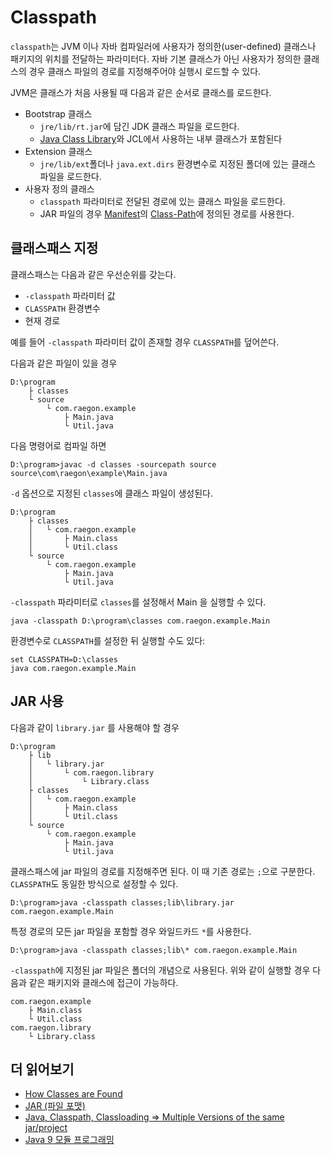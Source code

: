 # Classpath

`classpath`는 JVM 이나 자바 컴파일러에 사용자가 정의한(user-defined) 클래스나 패키지의 위치를 전달하는 파라미터다. 자바 기본 클래스가 아닌 사용자가 정의한 클래스의 경우 클래스 파일의 경로를 지정해주어야 실행시 로드할 수 있다.

JVM은 클래스가 처음 사용될 때 다음과 같은 순서로 클래스를 로드한다.

- Bootstrap 클래스
  - `jre/lib/rt.jar`에 담긴 JDK 클래스 파일을 로드한다.
  - [Java Class Library](https://en.wikipedia.org/wiki/Java_Class_Library)와 JCL에서 사용하는 내부 클래스가 포함된다
- Extension 클래스
  - `jre/lib/ext`폴더나 `java.ext.dirs` 환경변수로 지정된 폴더에 있는 클래스 파일을 로드한다.
- 사용자 정의 클래스
  - `classpath` 파라미터로 전달된 경로에 있는 클래스 파일을 로드한다.
  - JAR 파일의 경우 [Manifest](https://docs.oracle.com/javase/tutorial/deployment/jar/manifestindex.html)의  [Class-Path](https://docs.oracle.com/javase/tutorial/deployment/jar/downman.html)에 정의된 경로를 사용한다.

## 클래스패스 지정

클래스패스는 다음과 같은 우선순위를 갖는다.

- `-classpath` 파라미터 값
- `CLASSPATH` 환경변수
- 현재 경로

예를 들어 `-classpath` 파라미터 값이 존재할 경우 `CLASSPATH`를 덮어쓴다.

다음과 같은 파일이 있을 경우

    D:\program
        ├ classes
        └ source
            └ com.raegon.example
                ├ Main.java
                └ Util.java

다음 명령어로 컴파일 하면

    D:\program>javac -d classes -sourcepath source source\com\raegon\example\Main.java

`-d` 옵션으로 지정된 `classes`에 클래스 파일이 생성된다.

    D:\program
        ├ classes
        │   └ com.raegon.example
        │       ├ Main.class
        │       └ Util.class
        └ source
            └ com.raegon.example
                ├ Main.java
                └ Util.java

`-classpath` 파라미터로 `classes`를 설정해서 Main 을 실행할 수 있다.

    java -classpath D:\program\classes com.raegon.example.Main

환경변수로 `CLASSPATH`를 설정한 뒤 실행할 수도 있다:

    set CLASSPATH=D:\classes
    java com.raegon.example.Main

## JAR 사용

다음과 같이 `library.jar` 를 사용해야 할 경우

    D:\program
        ├ lib
        │   └ library.jar
        │       └ com.raegon.library
        │           └ Library.class
        ├ classes
        │   └ com.raegon.example
        │       ├ Main.class
        │       └ Util.class
        └ source
            └ com.raegon.example
                ├ Main.java
                └ Util.java

클래스패스에 jar 파일의 경로를 지정해주면 된다. 이 때 기존 경로는 `;`으로 구분한다. `CLASSPATH`도 동일한 방식으로 설정할 수 있다.

    D:\program>java -classpath classes;lib\library.jar com.raegon.example.Main

특정 경로의 모든 jar 파일을 포함할 경우 와일드카드 `*`를 사용한다.

    D:\program>java -classpath classes;lib\* com.raegon.example.Main

`-classpath`에 지정된 jar 파일은 폴더의 개념으로 사용된다. 위와 같이 실행할 경우 다음과 같은 패키지와 클래스에 접근이 가능하다.

    com.raegon.example
        ├ Main.class
        └ Util.class
    com.raegon.library
        └ Library.class

## 더 읽어보기

- [How Classes are Found](https://docs.oracle.com/javase/8/docs/technotes/tools/findingclasses.html)
- [JAR (파일 포맷)](https://ko.wikipedia.org/wiki/JAR_(%ED%8C%8C%EC%9D%BC_%ED%8F%AC%EB%A7%B7)#%EC%8B%A4%ED%96%89_%EA%B0%80%EB%8A%A5%ED%95%9C_JAR_%ED%8C%8C%EC%9D%BC)
- [Java, Classpath, Classloading => Multiple Versions of the same jar/project](https://stackoverflow.com/questions/6105124/java-classpath-classloading-multiple-versions-of-the-same-jar-project)
- [Java 9 모듈 프로그래밍](http://www.hanbit.co.kr/store/books/look.php?p_code=B7608640342)